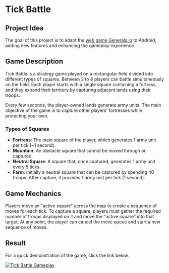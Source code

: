 # Tick Battle

## Project Idea
The goal of this project is to adapt the [web game Generals.io](https://generals.io/) to Android, adding new features and enhancing the gameplay experience.

## Game Description
Tick Battle is a strategy game played on a rectangular field divided into different types of squares. Between 2 to 8 players can battle simultaneously on the field. Each player starts with a single square containing a fortress, and they expand their territory by capturing adjacent lands using their troops.

Every few seconds, the player-owned lands generate army units. The main objective of the game is to capture other players' fortresses while protecting your own.

### Types of Squares
- **Fortress**: The main square of the player, which generates 1 army unit per tick (~1 second).
- **Mountain**: An obstacle square that cannot be moved through or captured.
- **Neutral Square**: A square that, once captured, generates 1 army unit every 5 ticks.
- **Farm**: Initially a neutral square that can be captured by spending 40 troops. After capture, it provides 1 army unit per tick (1 second).

## Game Mechanics
Players move an "active square" across the map to create a sequence of moves for each tick. To capture a square, players must gather the required number of troops displayed on it and move the "active square" into that target. At any point, the player can cancel the move queue and start a new sequence of moves.

## Result
For a quick demonstration of the game, click the link below:

[![Tick Battle Gameplay](https://img.youtube.com/vi/d0uize6Gyo4/0.jpg)](https://www.youtube.com/watch?v=d0uize6Gyo4)
